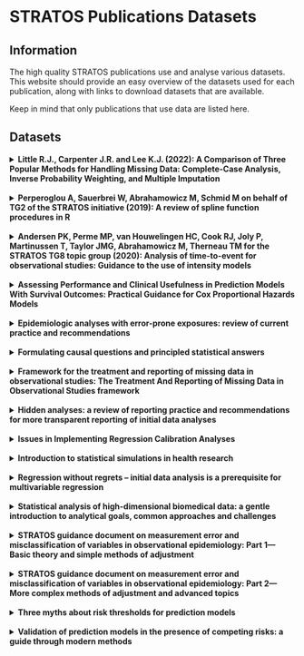 # STRATOS Publications Datasets

## Information
The high quality STRATOS publications use and analyse various datasets. This website should provide an easy overview of the datasets used for each publication, along with links to download datasets that are available.

Keep in mind that only publications that use data are listed here.

## Datasets

<!-- Publication --> 
<details>
  <summary><strong>Little R.J., Carpenter J.R. and Lee K.J. (2022): A Comparison of Three Popular Methods for Handling Missing Data: Complete-Case Analysis, Inverse Probability Weighting, and Multiple Imputation</strong></summary>
  <br>

  <a href="https://www.stratos-initiative.org/sites/default/files/2022-10/00491241221113873.pdf" target="_blank">Publication Link</a>
  <br><br>
  <a href="https://beta.ukdataservice.ac.uk/datacatalogue/studies/study?id=5765" target="_blank">Dataset 1</a>
  <br>
  The Youth Cohort Time Series for England, Wales and Scotland, 1984-2002. Needs login to get access to data.

</details>

<br>
<!-- Publication --> 
<details>
  <summary><strong>Perperoglou A, Sauerbrei W, Abrahamowicz M, Schmid M on behalf of TG2 of the STRATOS initiative (2019): A review of spline function procedures in R</strong></summary>
  <br>

  <a href="https://test1.drupaltest.imbi.uni-freiburg.de/sites/default/files/2021-10/Perperoglou-Review%20of%20spline%20function%20procedures%20in%20R.pdf" target="_blank">Publication Link</a>
  <br><br>
  <a href="https://search.r-project.org/CRAN/refmans/MultiKink/html/triceps.html" target="_blank">Dataset 1</a>
  <br>
  The Triceps Skinfold Thickness Dataset. Package must be loaded and data can be accessed through the R command.
  
</details>

<br>
<!-- Publication --> 
<details>
  <summary><strong>Andersen PK, Perme MP, van Houwelingen HC, Cook RJ, Joly P, Martinussen T, Taylor JMG, Abrahamowicz M, Therneau TM for the STRATOS TG8 topic group (2020): Analysis of time-to-event for observational studies: Guidance to the use of intensity models</strong></summary>
  <br>

  <a href="https://onlinelibrary.wiley.com/doi/full/10.1002/sim.8757" target="_blank">Publication Link</a>
  <br><br>
  <a href="http://publicifsv.sund.ku.dk/~pka/STRATOSTG8/" target="_blank">Dataset 1</a>
  <br>
  The PAD Dataset. The link brings you to the author's website, where you can click on "pad.rda" to download the dataset.
  <br><br>
  <a href="https://rochesterproject.org/" target="_blank">Dataset 2</a>
  <br>
  The NAFLD Dataset. The link brings you to the website of the Rochester Epidemiology Project. For further information on how the dataset in the paper was generated, see the <a href="https://onlinelibrary.wiley.com/action/downloadSupplement?doi=10.1002%2Fsim.8757&file=SIM_8757_intensity_supplement.pdf" target="_blank">Supplement S1</a> from the supporting information in the paper under section 3.
  <br><br>
  The Advanced Ovarian Cancer Dataset cannot be found online. The authors of the paper refer to the book "Dynamic Prediction in Clinical Survival Analysis" for further information, and this is a direct citation from this book: "The data originate from two clinical trials comparing different combination chemotherapies that were carried out in The Netherlands around 1980. For details see Neijt et al. (1984) and Neijt et al. (1987)."
  
</details>

<br>
<!-- Publication --> 
<details>
  <summary><strong>Assessing Performance and Clinical Usefulness in Prediction Models With Survival Outcomes: Practical Guidance for Cox Proportional Hazards Models</strong></summary>
  <br>

  <a href="https://stratos-initiative.org/sites/default/files/2023-07/McLernonetal-2023.pdf" target="_blank">Publication Link</a>
  <br><br>
  The breast cancer data for model development from the Netherlands and the breast cancer data for validation from Germany are not publicly available.
  
</details>

<br>
<!-- Publication --> 
<details>
  <summary><strong>Epidemiologic analyses with error-prone exposures: review of current practice and recommendations</strong></summary>
  <br>

  <a href="https://www.sciencedirect.com/science/article/pii/S104727971830156X?via%3Dihub" target="_blank">Publication Link</a>
  <br><br>
  The publication uses data from a literature survey, conducted by the authors.
  
</details>

<br>
<!-- Publication --> 
<details>
  <summary><strong>Formulating causal questions and principled statistical answers</strong></summary>
  <br>

  <a href="https://onlinelibrary.wiley.com/doi/10.1002/sim.8741" target="_blank">Publication Link</a>
  <br><br>
  The data used in the paper is a simulation based on the "Promotion of Breastfeeding Intervention Trial". For further information and the necessary code for replication, see Appendix 1/2 under "Supporting Information".
  
</details>

<br>
<!-- Publication --> 
<details>
  <summary><strong>Framework for the treatment and reporting of missing data in observational studies: The Treatment And Reporting of Missing Data in Observational Studies framework</strong></summary>
  <br>

  <a href="https://www.stratos-initiative.org/sites/default/files/2021-03/Lee_2020_new%281%29.pdf" target="_blank">Publication Link</a>
  <br><br>
  The ALSPAC data used in the paper is the result of linking multiple publicly available datasets, as described in section 2.
  
</details>

<br>
<!-- Publication --> 
<details>
  <summary><strong>Hidden analyses: a review of reporting practice and recommendations for more transparent reporting of initial data analyses</strong></summary>
  <br>

  <a href="https://test1.drupaltest.imbi.uni-freiburg.de/sites/default/files/2021-10/Huebneretal-2020.pdf" target="_blank">Publication Link</a>
  <br><br>
  The publication uses data from a literature survey, conducted by the authors.
  
</details>

<br>
<!-- Publication --> 
<details>
  <summary><strong>Issues in Implementing Regression Calibration Analyses</strong></summary>
  <br>

  <a href="https://academic.oup.com/aje/article/192/8/1406/7135817?login=true" target="_blank">Publication Link</a>
  <br><br>
  "The data used in this paper was obtained through submission and approval of a manuscript proposal to the Hispanic Community Health Study/Study of Latinos Publications Committee, as described on the HCHS/SOL website. For more details, see <a href="https://sites.cscc.unc.edu/hchs/publications-pub" target="_blank">here</a>"
  
</details>

<br>
<!-- Publication --> 
<details>
  <summary><strong>Introduction to statistical simulations in health research</strong></summary>
  <br>

  <a href="https://www.stratos-initiative.org/sites/default/files/2021-09/e039921.full_.pdf" target="_blank">Publication Link</a>
  <br><br>
  <a href="https://wwwn.cdc.gov/nchs/nhanes/search/datapage.aspx?Component=Laboratory&CycleBeginYear=2015" target="_blank">Dataset used for Simulation Example</a>
  <br>
  "Data from 5092 subjects in the 2015–2016 National Health and Nutrition Examination Survey (NHANES) are used...", for further information see the chapter "AN EXAMPLE OF A STATISTICAL SIMULATION". 
  
</details>

<br>
<!-- Publication --> 
<details>
  <summary><strong>Regression without regrets – initial data analysis is a prerequisite for multivariable regression</strong></summary>
  <br>

  <a href="https://bmcmedresmethodol.biomedcentral.com/articles/10.1186/s12874-024-02294-3" target="_blank">Publication Link</a>
  <br><br>
  <a href="https://zenodo.org/records/7554815" target="_blank">Dataset 1</a>
  <br>
  The Bacteremia Dataset. Further information is found in the link.
  
</details>

<br>
<!-- Publication --> 
<details>
  <summary><strong>Statistical analysis of high-dimensional biomedical data: a gentle introduction to analytical goals, common approaches and challenges</strong></summary>
  <br>

  <a href="https://bmcmedicine.biomedcentral.com/articles/10.1186/s12916-023-02858-y" target="_blank">Publication Link</a>
  <br><br>
  <a href="https://www.bioconductor.org/packages/devel/bioc/vignettes/edgeR/inst/doc/edgeRUsersGuide.pdf" target="_blank">Dataset 1</a>
  <br>
  The Yoruba Dataset. Located on page 60-61 in the link is R code that will load the dataset.
  <br><br>
  <a href="https://www.nature.com/articles/nrg2825#Sec4" target="_blank">Dataset 2</a>
  <br>
  Data from the 1000 genomes project. This data was used for figure 2. The Link in the publication for "Code and Data" is unfortunately broken.
  <br><br>
  <a href="https://www.ncbi.nlm.nih.gov/geo/query/acc.cgi?acc=GSE2164" target="_blank">Dataset 3</a>
  <br>
  The GSE2164 Dataset. Data can be downloaded directly at the bottom of website.
  <br><br>
  The FLGROSS Dataset is referenced <a href="https://onlinelibrary.wiley.com/doi/10.1002/bimj.201300222" target="_blank">here</a>, but no download is available.
  <br><br>
  <a href="https://www.sciencedirect.com/science/article/pii/S0378375807002571?via%3Dihub" target="_blank">Dataset 4</a>
  <br>
  The Lymphoma Dataset. Unfortunately the link in section 4.1 is broken.
  <br><br>
  <a href="https://montilab.github.io/BS831/articles/docs/quantileNormalization.html" target="_blank">Dataset 5</a>
  <br>
  The TCGA HNSCC Subset Dataset. Use the R code in the link to load the data.
  <br><br>
  <a href="https://evayiwenwang.github.io/Managing_batch_effects/" target="_blank">Dataset 6</a>
  <br>
  The Sponge Metagenomics Dataset. Use the R code in the link to load the data.
  <br><br>
  <a href="https://satijalab.org/seurat/archive/v1.4/pbmc3k_tutorial.html" target="_blank">Dataset 7</a>
  <br>
  The PBMC Dataset. The raw data is available from a link in the text at the very beginning.
  <br><br>
  <a href="https://s3-us-west-2.amazonaws.com/10x.files/samples/cell/pbmc3k/pbmc3k_filtered_gene_bc_matrices.tar.gz" target="_blank">Dataset 8</a>
  <br>
  The 10X PBMC Dataset. A direct download link. The analysis referenced in the paper was conducted <a href="https://bioconductor.org/books/3.12/OSCA/clustering.html" target="_blank">here</a>.
  <br><br>
  The SSID Project Data is referenced <a href="https://www.degruyter.com/document/doi/10.1515/noise-2020-0011/html" target="_blank">here</a>, but no data is publicly available.
  <br><br>
  <a href="https://cran.r-project.org/web/packages/clustra/vignettes/clustra_vignette.html" target="_blank">Dataset 9</a>
  <br>
  The Trajectory Data. The link provides code for simulating this dataset from the package clustra.
  <br><br>
  <a href="https://bioconductor.org/packages/release/bioc/vignettes/topGO/inst/doc/topGO.pdf" target="_blank">Dataset 10</a>
  <br>
  The topGO Dataset. The data is built into the package, and the link goes to a guide on how to prepare and use it.
  <br><br>
  <a href="https://www.cancer.gov/ccg/access-data#ccg-genomic-data-resources-by-program" target="_blank">Dataset 11</a>
  <br>
  The TCGA Ovarian Cancer Dataset. The Dataset should be available somewhere on the website in the link.
  <br><br>
  The CARDIIGAN Dataset is not publicly availabel.The plots are taken from <a href="https://bmjopen.bmj.com/content/7/4/e014467" target="_blank">here</a>.

  
  
  
</details>

<br>
<!-- Publication --> 
<details>
  <summary><strong>STRATOS guidance document on measurement error and misclassification of variables in observational epidemiology: Part 1—Basic theory and simple methods of adjustment</strong></summary>
  <br>

  <a href="https://test1.drupaltest.imbi.uni-freiburg.de/sites/default/files/2021-10/Keoghetal-2020.pdf" target="_blank">Publication Link</a>
  <br><br>
  "The OPEN Study data that illustrate the methods presented in this paper are available upon request to RFAB@mail.nih.gov. The request should specify the dataset used in analyses presented in the papers by Keogh et al (2020) and Shaw et al (2020). More information about these data can be obtained at https://epi.grants.cancer.gov/past-initiatives/open/"
  
</details>

<br>
<!-- Publication --> 
<details>
  <summary><strong>STRATOS guidance document on measurement error and misclassification of variables in observational epidemiology: Part 2—More complex methods of adjustment and advanced topics</strong></summary>
  <br>

  <a href="https://test1.drupaltest.imbi.uni-freiburg.de/sites/default/files/2021-10/Shawetal-2020.pdf" target="_blank">Publication Link</a>
  <br><br>
  "The OPEN Study data that illustrate the methods presented in this paper are available upon request to RFAB@mail.nih.gov. The request should specify the dataset used in analyses presented in the papers by Keogh et al (2020) and Shaw et al (2020). More information about these data can be obtained at https://epi.grants.cancer.gov/past-initiatives/open/"
  
</details>

<br>
<!-- Publication --> 
<details>
  <summary><strong>Three myths about risk thresholds for prediction models</strong></summary>
  <br>

  <a href="https://test1.drupaltest.imbi.uni-freiburg.de/sites/default/files/2021-10/Wynants-Three%20myths-BMCmed.pdf" target="_blank">Publication Link</a>
  <br><br>
  <a href="https://static-content.springer.com/esm/art%3A10.1186%2Fs12916-019-1425-3/MediaObjects/12916_2019_1425_MOESM1_ESM.csv" target="_blank">Dataset 1</a>
  <br>
  The Dataset containing only predicted probabilities of malignancy by the ADNEX model and the true outcomes.
  
</details>

<br>
<!-- Publication --> 
<details>
  <summary><strong>Validation of prediction models in the presence of competing risks: a guide through modern methods</strong></summary>
  <br>

  <a href="https://stratos-initiative.org/sites/default/files/2022-06/bmj-2021-069249.full_.pdf" target="_blank">Publication Link</a>
  <br><br>
  <a href="https://github.com/survival-lumc/ValidationCompRisks">Dataset 1</a>
  <br>
  The Breast Cancer Dataset.
  
</details>
